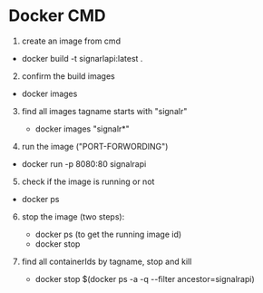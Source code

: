 # Docker CMD
1. create an image from cmd
- docker build -t signarlapi:latest .

2. confirm the build images
- docker images
3. find all images tagname starts with "signalr"
    - docker images "signalr*" 

4. run the image ("PORT-FORWORDING")
- docker run -p 8080:80 signalrapi

5. check if the image is running or not
- docker ps

6. stop the image (two steps):
    - docker ps (to get the running image id)
    - docker stop <imges-id>

7. find all containerIds by tagname, stop and kill 
    - docker stop $(docker ps -a -q  --filter ancestor=signalrapi)
